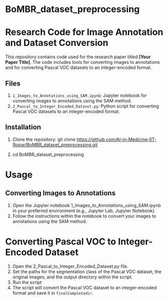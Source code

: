 # BoMBR_dataset_preprocessing
# Research Code for Image Annotation and Dataset Conversion

This repository contains code used for the research paper titled **[Your Paper Title]**. The code includes tools for converting images to annotations and for converting Pascal VOC datasets to an integer-encoded format.

## Files

1. `1_Images_to_Annotations_using_SAM.ipynb`: Jupyter notebook for converting images to annotations using the SAM method.
2. `2_Pascal_to_Integer_Encoded_Dataset.py`: Python script for converting Pascal VOC datasets to an integer-encoded format.

## Installation

1. Clone the repository:
   git clone https://github.com/AI-in-Medicine-IIT-Ropar/BoMBR_dataset_preprocessing.git

2. cd BoMBR_dataset_preprocessing

# Usage
## Converting Images to Annotations
1. Open the Jupyter notebook 1_Images_to_Annotations_using_SAM.ipynb in your preferred environment (e.g., Jupyter Lab, Jupyter Notebook).
2. Follow the instructions within the notebook to convert your images to annotations using the SAM method.
 
# Converting Pascal VOC to Integer-Encoded Dataset
1. Open the 2_Pascal_to_Integer_Encoded_Dataset.py file.
2. Set the paths for the segmentation class of the Pascal VOC dataset, the original images, and the output directory within the script.
3. Run the script
4. The script will convert the Pascal VOC dataset to an integer-encoded format and save it in `finalCompletedir`.


